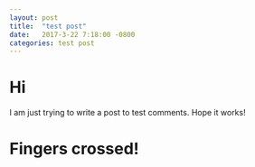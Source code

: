 ```yaml
---
layout: post
title:  "test post"
date:   2017-3-22 7:18:00 -0800
categories: test post
---
```


# Hi

I am just trying to write a post to test comments. Hope it works! 

# Fingers crossed!
